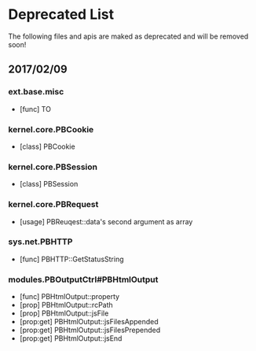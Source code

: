 # Deprecated List #
The following files and apis are maked as deprecated and will be removed soon!


## 2017/02/09 ##
### ext.base.misc ###
- [func] TO

### kernel.core.PBCookie ###
- [class] PBCookie

### kernel.core.PBSession ###
- [class] PBSession

### kernel.core.PBRequest ###
- [usage] PBReuqest::data's second argument as array

### sys.net.PBHTTP ###
- [func] PBHTTP::GetStatusString

### modules.PBOutputCtrl\#PBHtmlOutput ###
- [func] PBHtmlOutput::property
- [prop] PBHtmlOutput::rcPath
- [prop] PBHtmlOutput::jsFile
- [prop:get] PBHtmlOutput::jsFilesAppended
- [prop:get] PBHtmlOutput::jsFilesPrepended
- [prop:get] PBHtmlOutput::jsEnd

